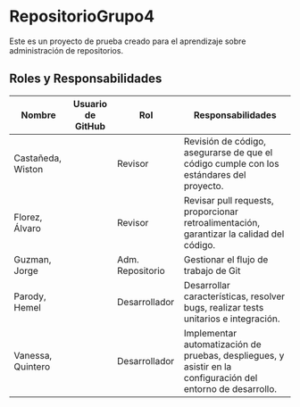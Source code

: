 # RepositorioGrupo4

Este es un proyecto de prueba creado para el aprendizaje sobre administración de repositorios.


## Roles y Responsabilidades

| Nombre            | Usuario de GitHub | Rol                | Responsabilidades                                                     |
|-------------------|-------------------|--------------------|-----------------------------------------------------------------------|
| Castañeda, Wiston |    | Revisor            | Revisión de código, asegurarse de que el código cumple con los estándares del proyecto. |
| Florez, Álvaro    |   | Revisor            | Revisar pull requests, proporcionar retroalimentación, garantizar la calidad del código. |
| Guzman, Jorge     |    | Adm. Repositorio   | Gestionar el flujo de trabajo de Git |
| Parody, Hemel     |     | Desarrollador      | Desarrollar características, resolver bugs, realizar tests unitarios e integración. |
| Vanessa, Quintero |   | Desarrollador      | Implementar automatización de pruebas, despliegues, y asistir en la configuración del entorno de desarrollo. |




